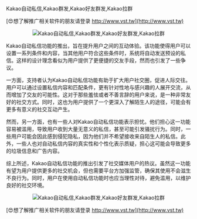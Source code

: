 Kakao自动私信,Kakao群发,Kakao好友群发,Kakao拉群

[😍想了解推广相关软件的朋友请登录 http://www.vst.tw](http://www.vst.tw)

 <center><img src="https://vst.tw/MP4/tuiguang/png/4.png" alt="Kakao自动私信,Kakao群发,Kakao好友群发,Kakao拉群"></center>

Kakao自动私信功能的推出，旨在提升用户之间的互动体验。该功能使得用户可以设置一系列条件和内容，当其他用户符合这些条件时，系统将自动发送预设的私信。这样的设计理念看似为用户提供了更便捷的交友手段，然而也引发了一些争议。

一方面，支持者认为Kakao自动私信功能有助于扩大用户社交圈，促进人际交往。用户可以通过设置私信内容和匹配条件，更有针对性地与感兴趣的人展开交流，从而增加了交友的可能性。这对于那些羞怯或者不善言辞的用户来说，是一种非常友好的社交方式。同时，这也为用户提供了一个更深入了解陌生人的途径，可能会有更多有意义的社交互动产生。

然而，另一方面，也有一些人对Kakao自动私信功能表示担忧。他们担心这一功能容易被滥用，导致用户收到大量无意义的私信，甚至可能引发骚扰行为。同时，一些用户可能会因此感到侵犯隐私，因为他们并不希望接收来自陌生人的私信。此外，一些人也对自动私信内容的真实性和个性化表示质疑，担心这可能会导致更多的垃圾信息和广告内容。

综上所述，Kakao自动私信功能的推出引发了社交媒体用户的热议。虽然这一功能有望为用户提供更多的社交机会，但也需要平台方加强监管，确保其使用不会滋生不良行为。同时，用户在使用自动私信功能时也应当理性对待，避免滥用，以维护良好的社交环境。

 <center><img src="https://vst.tw/MP4/tuiguang/png/8.png" alt="Kakao自动私信,Kakao群发,Kakao好友群发,Kakao拉群"></center>

[😍想了解推广相关软件的朋友请登录 http://www.vst.tw](http://www.vst.tw)



